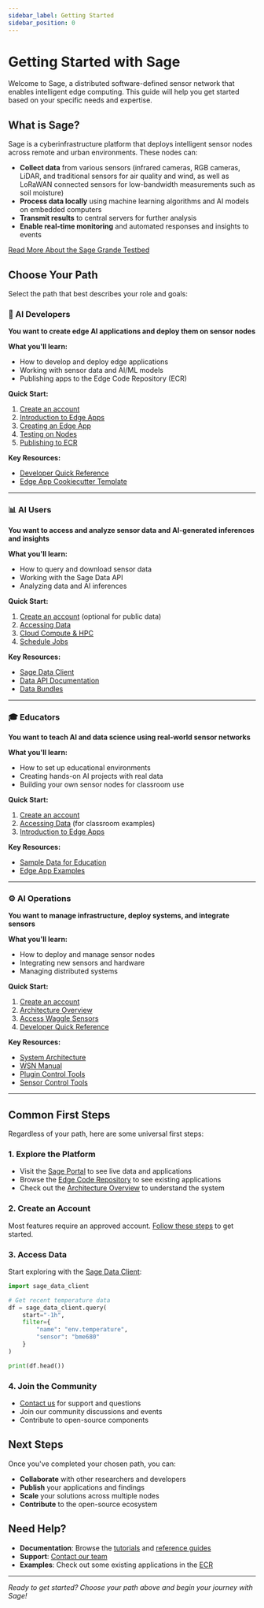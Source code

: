 ```yaml
---
sidebar_label: Getting Started
sidebar_position: 0
---
```


# Getting Started with Sage

Welcome to Sage, a distributed software-defined sensor network that enables intelligent edge computing. This guide will help you get started based on your specific needs and expertise.

## What is Sage?

Sage is a cyberinfrastructure platform that deploys intelligent sensor nodes across remote and urban environments. These nodes can:

- **Collect data** from various sensors (infrared cameras, RGB cameras, LiDAR, and traditional sensors for air quality and wind, as well as LoRaWAN connected sensors for low-bandwidth measurements such as soil moisture)
- **Process data locally** using machine learning algorithms and AI models on embedded computers
- **Transmit results** to central servers for further analysis
- **Enable real-time monitoring** and automated responses and insights to events

[Read More About the Sage Grande Testbed](/about)

## Choose Your Path

Select the path that best describes your role and goals:

### 🤖 AI Developers
**You want to create edge AI applications and deploy them on sensor nodes**

**What you'll learn:**
- How to develop and deploy edge applications
- Working with sensor data and AI/ML models
- Publishing apps to the Edge Code Repository (ECR)

**Quick Start:**
1. [Create an account](./tutorials/create-an-account)
2. [Introduction to Edge Apps](./tutorials/edge-apps/intro-to-edge-apps)
3. [Creating an Edge App](./tutorials/edge-apps/creating-an-edge-app)
4. [Testing on Nodes](./tutorials/edge-apps/testing-an-edge-app)
5. [Publishing to ECR](./tutorials/edge-apps/publishing-to-ecr)

**Key Resources:**
- [Developer Quick Reference](./reference-guides/dev-quick-reference)
- [Edge App Cookiecutter Template](https://github.com/waggle-sensor/cookiecutter-sage-app)

---

### 📊 AI Users
**You want to access and analyze sensor data and AI-generated inferences and insights**

**What you'll learn:**
- How to query and download sensor data
- Working with the Sage Data API
- Analyzing data and AI inferences

**Quick Start:**
1. [Create an account](./tutorials/create-an-account) (optional for public data)
2. [Accessing Data](./tutorials/accessing-data)
3. [Cloud Compute & HPC](./tutorials/cloud-compute)
4. [Schedule Jobs](./tutorials/schedule-jobs)

**Key Resources:**
- [Sage Data Client](https://pypi.org/project/sage-data-client/)
- [Data API Documentation](https://github.com/waggle-sensor/waggle-beehive-v2/blob/main/docs/querying-measurements.md)
- [Data Bundles](https://web.lcrc.anl.gov/public/waggle/sagedata/SAGE-Data.tar)

---

### 🎓 Educators
**You want to teach AI and data science using real-world sensor networks**

**What you'll learn:**
- How to set up educational environments
- Creating hands-on AI projects with real data
- Building your own sensor nodes for classroom use

**Quick Start:**
1. [Create an account](./tutorials/create-an-account)
2. [Accessing Data](./tutorials/accessing-data) (for classroom examples)
3. [Introduction to Edge Apps](./tutorials/edge-apps/intro-to-edge-apps)

**Key Resources:**
- [Sample Data for Education](./tutorials/accessing-data#data-bundles)
- [Edge App Examples](https://portal.sagecontinuum.org/apps/)

---

### ⚙️ AI Operations
**You want to manage infrastructure, deploy systems, and integrate sensors**

**What you'll learn:**
- How to deploy and manage sensor nodes
- Integrating new sensors and hardware
- Managing distributed systems

**Quick Start:**
1. [Create an account](./tutorials/create-an-account)
2. [Architecture Overview](./about/architecture)
3. [Access Waggle Sensors](./tutorials/access-waggle-sensors)
4. [Developer Quick Reference](./category/reference-guides)

**Key Resources:**
- [System Architecture](./about/architecture)
- [WSN Manual](./installation-manuals/wsn-manual)
- [Plugin Control Tools](./reference-guides/pluginctl)
- [Sensor Control Tools](./reference-guides/sesctl)

---

## Common First Steps

Regardless of your path, here are some universal first steps:

### 1. Explore the Platform
- Visit the [Sage Portal](https://portal.sagecontinuum.org) to see live data and applications
- Browse the [Edge Code Repository](https://portal.sagecontinuum.org/apps/) to see existing applications
- Check out the [Architecture Overview](./about/architecture) to understand the system

### 2. Create an Account
Most features require an approved account. [Follow these steps](./tutorials/create-an-account) to get started.

### 3. Access Data
Start exploring with the [Sage Data Client](https://pypi.org/project/sage-data-client/):

```python
import sage_data_client

# Get recent temperature data
df = sage_data_client.query(
    start="-1h",
    filter={
        "name": "env.temperature",
        "sensor": "bme680"
    }
)

print(df.head())
```

### 4. Join the Community
- [Contact us](./contact-us) for support and questions
- Join our community discussions and events
- Contribute to open-source components

## Next Steps

Once you've completed your chosen path, you can:

- **Collaborate** with other researchers and developers
- **Publish** your applications and findings
- **Scale** your solutions across multiple nodes
- **Contribute** to the open-source ecosystem

## Need Help?

- **Documentation**: Browse the [tutorials](./category/tutorials) and [reference guides](./category/reference-guides/)
- **Support**: [Contact our team](./contact-us)
- **Examples**: Check out some existing applications in the [ECR](https://portal.sagecontinuum.org/apps/)

---

*Ready to get started? Choose your path above and begin your journey with Sage!*